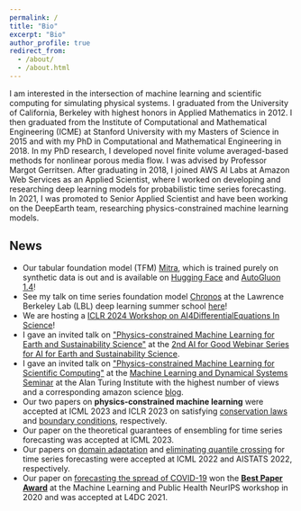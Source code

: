 ```yaml
---
permalink: /
title: "Bio"
excerpt: "Bio"
author_profile: true
redirect_from: 
  - /about/
  - /about.html
---
```


I am interested in the intersection of machine learning and scientific computing for simulating physical systems. I graduated from the University of California, Berkeley with highest honors in Applied Mathematics in 2012. I then graduated from the Institute of Computational and Mathematical Engineering (ICME) at Stanford University with my Masters of Science in 2015 and with my PhD in Computational and Mathematical Engineering in 2018. In my PhD research, I developed novel finite volume averaged-based methods for nonlinear porous media flow. I was advised by Professor Margot Gerritsen. After graduating in 2018, I joined AWS AI Labs at Amazon Web Services as an Applied Scientist, where I worked on developing and researching deep learning models for probabilistic time series forecasting. In 2021, I was promoted to Senior Applied Scientist and have been working on the DeepEarth team, researching physics-constrained machine learning models.


## News
- Our tabular foundation model (TFM) [Mitra](https://www.amazon.science/blog/mitra-mixed-synthetic-priors-for-enhancing-tabular-foundation-models), which is trained purely on synthetic data is out and is available on [Hugging Face](https://huggingface.co/autogluon/mitra-classifier) and [AutoGluon 1.4](https://auto.gluon.ai/dev/tutorials/tabular/tabular-foundational-models.html)!
- See my talk on time series foundation model [Chronos](https://arxiv.org/pdf/2403.07815) at the Lawrence Berkeley Lab (LBL) deep learning summer school [here](https://www.youtube.com/watch?v=4R4as2XABWg)!
- We are hosting a [ICLR 2024 Workshop on AI4DifferentialEquations In Science](https://iclr.cc/virtual/2024/workshop/20581)!
- I gave an invited talk on ["Physics-constrained Machine Learning for Earth and Sustainability Science"](https://www.youtube.com/watch?v=qflj9ZPL1vo) at the [2nd AI for Good Webinar Series for AI for Earth and Sustainability Science](https://aiforgood.itu.int/event/physics-constrained-machine-learning-for-scientific-computing/).
- I gave an invited talk on ["Physics-constrained Machine Learning for Scientific Computing"](https://www.youtube.com/watch?v=ag5qEEYTNFg) at the [Machine Learning and Dynamical Systems Seminar](https://www.turing.ac.uk/research/interest-groups/machine-learning-and-dynamical-systems) at the Alan Turing Institute with the highest number of views and a corresponding amazon science [blog](https://www.amazon.science/blog/physics-constrained-machine-learning-for-scientific-computing).
- Our two papers on **physics-constrained machine learning** were accepted at ICML 2023 and ICLR 2023 on satisfying [conservation laws](https://www.amazon.science/publications/learning-physical-models-that-can-respect-conservation-laws) and [boundary conditions](https://www.amazon.science/publications/guiding-continuous-operator-learning-through-physics-based-boundary-constraints), respectively.
- Our paper on the theoretical guarantees of ensembling for time series forecasting was accepted at ICML 2023.
- Our papers on [domain adaptation](https://proceedings.mlr.press/v162/jin22d/jin22d.pdf) and [eliminating quantile crossing](https://proceedings.mlr.press/v151/park22a/park22a.pdf) for time series forecasting were accepted at ICML 2022 and AISTATS 2022, respectively.
- Our paper on [forecasting the spread of COVID-19](http://proceedings.mlr.press/v144/wang21a/wang21a.pdf) won the [**Best Paper Award**](https://www.amazon.science/blog/paper-on-forecasting-spread-of-covid-19-wins-best-paper-award) at the Machine Learning and Public Health NeurIPS workshop in 2020 and was accepted at L4DC 2021.
